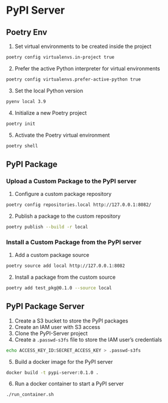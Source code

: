 # PyPI Server

## Poetry Env

1. Set virtual environments to be created inside the project

```sh
poetry config virtualenvs.in-project true
```

2. Prefer the active Python interpreter for virtual environments

```sh
poetry config virtualenvs.prefer-active-python true
```

3. Set the local Python version

```sh
pyenv local 3.9
```

4. Initialize a new Poetry project

```sh
poetry init
```

5. Activate the Poetry virtual environment

```sh
poetry shell
```

## PyPI Package

### Upload a Custom Package to the PyPI server

1. Configure a custom package repository

```sh
poetry config repositories.local http://127.0.0.1:8082/
```

2. Publish a package to the custom repository

```sh
poetry publish --build -r local
```

### Install a Custom Package from the PyPI server

1. Add a custom package source

```sh
poetry source add local http://127.0.0.1:8082
```

2. Install a package from the custom source

```sh
poetry add test_pkg@0.1.0 --source local
```

## PyPI Package Server

1. Create a S3 bucket to store the PyPI packages
2. Create an IAM user with S3 access
3. Clone the PyPI-Server project
4. Create a `.passwd-s3fs` file to store the IAM user’s credentials

```sh
echo ACCESS_KEY_ID:SECRET_ACCESS_KEY > .passwd-s3fs
```

5. Build a docker image for the PyPI server

```sh
docker build -t pypi-server:0.1.0 .
```

6. Run a docker container to start a PyPI server

```sh
./run_container.sh
```
